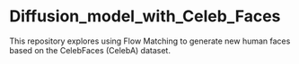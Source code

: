 # Diffusion_model_with_Celeb_Faces
This repository explores using Flow Matching to generate new human faces based on the CelebFaces (CelebA) dataset.
